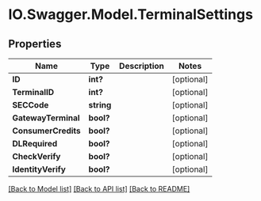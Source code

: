 # IO.Swagger.Model.TerminalSettings
## Properties

Name | Type | Description | Notes
------------ | ------------- | ------------- | -------------
**ID** | **int?** |  | [optional] 
**TerminalID** | **int?** |  | [optional] 
**SECCode** | **string** |  | [optional] 
**GatewayTerminal** | **bool?** |  | [optional] 
**ConsumerCredits** | **bool?** |  | [optional] 
**DLRequired** | **bool?** |  | [optional] 
**CheckVerify** | **bool?** |  | [optional] 
**IdentityVerify** | **bool?** |  | [optional] 

[[Back to Model list]](../README.md#documentation-for-models) [[Back to API list]](../README.md#documentation-for-api-endpoints) [[Back to README]](../README.md)

